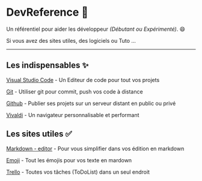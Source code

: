 # DevReference 📂
Un référentiel pour aider les développeur *(Débutant ou Expérimenté)*. 😄

Si vous avez des sites utiles, des logiciels ou Tuto ...

---


## Les indispensables ✨

[Visual Studio Code](https://code.visualstudio.com "Visual Studio Code") - Un Editeur de code pour tout vos projets

[Git](https://git-scm.com "Git") - Utiliser git pour commit, push vos code à distance

[Github](https://github.com "Github") - Publier ses projets sur un serveur distant en public ou privé

[Vivaldi](https://vivaldi.com/fr/ "Vivaldi") - Un navigateur personnalisable et performant

## Les sites utiles ✅

[Markdown - editor](https://markdown-editor.github.io "Markdown - editor") - Pour vous simplifier dans vos édition en markdown

[Emoji](https://github.com/markdown-templates/markdown-emojis "Emoji") - Tout les émojis pour vos texte en mardown

[Trello](https://trello.com/fr "Trello") - Toutes vos tâches (ToDoList) dans un seul endroit